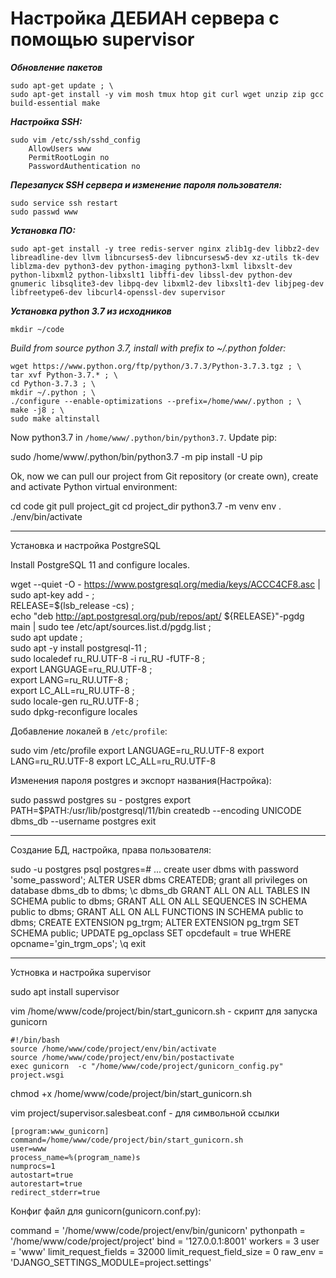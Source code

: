 <h1>Настройка ДЕБИАН сервера c помощью supervisor</h1>


***Обновление пакетов***

```
sudo apt-get update ; \
sudo apt-get install -y vim mosh tmux htop git curl wget unzip zip gcc build-essential make
```


***Настройка SSH:***

```
sudo vim /etc/ssh/sshd_config
    AllowUsers www
    PermitRootLogin no
    PasswordAuthentication no
```


***Перезапуск SSH сервера и изменение пароля пользователя:***

```
sudo service ssh restart
sudo passwd www
```


***Установка ПО:***

```
sudo apt-get install -y tree redis-server nginx zlib1g-dev libbz2-dev libreadline-dev llvm libncurses5-dev libncursesw5-dev xz-utils tk-dev liblzma-dev python3-dev python-imaging python3-lxml libxslt-dev python-libxml2 python-libxslt1 libffi-dev libssl-dev python-dev gnumeric libsqlite3-dev libpq-dev libxml2-dev libxslt1-dev libjpeg-dev libfreetype6-dev libcurl4-openssl-dev supervisor
```


***Установка python 3.7 из исходников***

```
mkdir ~/code
```

*Build from source python 3.7, install with prefix to ~/.python folder:*

```
wget https://www.python.org/ftp/python/3.7.3/Python-3.7.3.tgz ; \
tar xvf Python-3.7.* ; \
cd Python-3.7.3 ; \
mkdir ~/.python ; \
./configure --enable-optimizations --prefix=/home/www/.python ; \
make -j8 ; \
sudo make altinstall 
```


Now python3.7 in `/home/www/.python/bin/python3.7`. Update pip:

sudo /home/www/.python/bin/python3.7 -m pip install -U pip


Ok, now we can pull our project from Git repository (or create own), create and activate Python virtual environment:

cd code
git pull project_git
cd project_dir
python3.7 -m venv env
. ./env/bin/activate



-------------------------------------------------------------------------------
Установка и настройка PostgreSQL

Install PostgreSQL 11 and configure locales.

wget --quiet -O - https://www.postgresql.org/media/keys/ACCC4CF8.asc | sudo apt-key add - ; \
RELEASE=$(lsb_release -cs) ; \
echo "deb http://apt.postgresql.org/pub/repos/apt/ ${RELEASE}"-pgdg main | sudo tee  /etc/apt/sources.list.d/pgdg.list ; \
sudo apt update ; \
sudo apt -y install postgresql-11 ; \
sudo localedef ru_RU.UTF-8 -i ru_RU -fUTF-8 ; \
export LANGUAGE=ru_RU.UTF-8 ; \
export LANG=ru_RU.UTF-8 ; \
export LC_ALL=ru_RU.UTF-8 ; \
sudo locale-gen ru_RU.UTF-8 ; \
sudo dpkg-reconfigure locales


Добавление локалей в `/etc/profile`:

sudo vim /etc/profile
    export LANGUAGE=ru_RU.UTF-8
    export LANG=ru_RU.UTF-8
    export LC_ALL=ru_RU.UTF-8

Изменения пароля postgres и экспорт названия(Настройка):

sudo passwd postgres
su - postgres
export PATH=$PATH:/usr/lib/postgresql/11/bin
createdb --encoding UNICODE dbms_db --username postgres
exit


-------------------------------------------------------------------------------
Создание БД, настройка, права пользователя:

sudo -u postgres psql
postgres=# ...
create user dbms with password 'some_password';
ALTER USER dbms CREATEDB;
grant all privileges on database dbms_db to dbms;
\c dbms_db
GRANT ALL ON ALL TABLES IN SCHEMA public to dbms;
GRANT ALL ON ALL SEQUENCES IN SCHEMA public to dbms;
GRANT ALL ON ALL FUNCTIONS IN SCHEMA public to dbms;
CREATE EXTENSION pg_trgm;
ALTER EXTENSION pg_trgm SET SCHEMA public;
UPDATE pg_opclass SET opcdefault = true WHERE opcname='gin_trgm_ops';
\q
exit

-------------------------------------------------------------------------------
Устновка и настройка supervisor

sudo apt install supervisor



vim /home/www/code/project/bin/start_gunicorn.sh - скрипт для запуска gunicorn

	#!/bin/bash
	source /home/www/code/project/env/bin/activate
	source /home/www/code/project/env/bin/postactivate
	exec gunicorn  -c "/home/www/code/project/gunicorn_config.py" project.wsgi



chmod +x /home/www/code/project/bin/start_gunicorn.sh


vim project/supervisor.salesbeat.conf - для символьной ссылки

	[program:www_gunicorn]
	command=/home/www/code/project/bin/start_gunicorn.sh
	user=www
	process_name=%(program_name)s
	numprocs=1
	autostart=true
	autorestart=true
	redirect_stderr=true


Конфиг файл для gunicorn(gunicorn.conf.py):

command = '/home/www/code/project/env/bin/gunicorn'
pythonpath = '/home/www/code/project/project'
bind = '127.0.0.1:8001'
workers = 3
user = 'www'
limit_request_fields = 32000
limit_request_field_size = 0
raw_env = 'DJANGO_SETTINGS_MODULE=project.settings'

